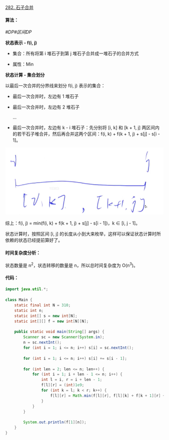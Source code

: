 [282. 石子合并](https://www.acwing.com/problem/content/284/)

#### 算法：

*#DP#区间DP*

**状态表示 - f(i, j)**

- 集合：所有将第 i 堆石子到第 j 堆石子合并成一堆石子的合并方式

- 属性：Min

**状态计算 - 集合划分**

以最后一次合并的分界线来划分 f(i, j) 表示的集合：

- 最后一次合并时，左边有 1 堆石子

- 最后一次合并时，左边有 2 堆石子

  ...

- 最后一次合并时，左边有 k - i 堆石子：先分别将 [i, k] 和 [k + 1, j] 两区间内的若干石子堆合并，然后再合并这两个区间：f(i, k) + f(k + 1, j) + s[j] - s[i - 1]。

![282](../../assets/0282.png)

综上：f(i, j) = min(f(i, k) + f(k + 1, j) + s[j] - s[i - 1])，k ∈ [i, j - 1]。

状态计算时，按照区间 [i, j] 的长度从小到大来枚举，这样可以保证状态计算时所依赖的状态已经提前算好了。

#### 时间复杂度分析：

状态数量是 n<sup>2</sup>，状态转移的数量是 n，所以总时间复杂度为 O(n<sup>3</sup>)。

#### 代码：

```java
import java.util.*;

class Main {
    static final int N = 310;
    static int n;
    static int[] s = new int[N];
    static int[][] f = new int[N][N];
    
    public static void main(String[] args) {
        Scanner sc = new Scanner(System.in);
        n = sc.nextInt();
        for (int i = 1; i <= n; i++) s[i] = sc.nextInt();
        
        for (int i = 1; i <= n; i++) s[i] += s[i - 1];
        
        for (int len = 2; len <= n; len++) {
            for (int i = 1; i + len - 1 <= n; i++) {
                int l = i, r = i + len - 1;
                f[l][r] = (int)1e9;
                for (int k = l; k < r; k++) {
                    f[l][r] = Math.min(f[l][r], f[l][k] + f[k + 1][r] + s[r] - s[l - 1]);
                }
            }
        }
        
        System.out.println(f[1][n]);
    }
}
```


